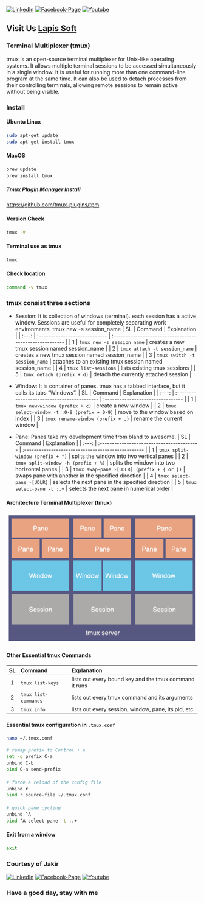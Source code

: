 [![LinkedIn][linkedin-shield-lapissoft]][linkedin-url-lapissoft]
[![Facebook-Page][facebook-shield-lapissoft]][facebook-url-lapissoft]
[![Youtube][youtube-shield-lapissoft]][youtube-url-lapissoft]

## Visit Us [Lapis Soft](http://www.lapissoft.com)

### Terminal Multiplexer (tmux)

tmux is an open-source terminal multiplexer for Unix-like operating systems. It allows multiple terminal sessions to be accessed simultaneously in a single window. It is useful for running more than one command-line program at the same time. It can also be used to detach processes from their controlling terminals, allowing remote sessions to remain active without being visible.

### Install
#### Ubuntu Linux
```bash
sudo apt-get update
sudo apt-get install tmux
```
#### MacOS
```bash
brew update
brew install tmux
```
##### Tmux Plugin Manager Install

https://github.com/tmux-plugins/tpm

#### Version Check
```bash
tmux -V
```
#### Terminal use as tmux
```bash
tmux
```
#### Check location
```bash
command -v tmux
```

### tmux consist three sections
- Session: 
  It is collection of windows (terminal). each session has a active window. Sessions are useful for completely separating work environments.
  tmux new -s session_name
  |  SL   | Command                       | Explanation                                             |
  | :---: | :---------------------------- | :------------------------------------------------------ |
  |   1   | `tmux new -s session_name`    | creates a new tmux session named session_name           |
  |   2   | `tmux attach -t session_name` | creates a new tmux session named session_name           |
  |   3   | `tmux switch -t session_name` | attaches to an existing tmux session named session_name |
  |   4   | `tmux list-sessions`          | lists existing tmux sessions                            |
  |   5   | `tmux detach (prefix + d)`    | detach the currently attached session                   |

- Window: 
  It is container of panes. tmux has a tabbed interface, but it calls its tabs “Windows”.
  |  SL   | Command                                     | Explanation                       |
  | :---: | :------------------------------------------ | :-------------------------------- |
  |   1   | `tmux new-window (prefix + c)`              | create a new window               |
  |   2   | `tmux select-window -t :0-9 (prefix + 0-9)` | move to the window based on index |
  |   3   | `tmux rename-window (prefix + ,)`           | rename the current window         |

- Pane:
  Panes take my development time from bland to awesome.
  |  SL   | Command                                    | Explanation                                        |
  | :---: | :----------------------------------------- | :------------------------------------------------- |
  |   1   | `tmux split-window (prefix + ")`           | splits the window into two vertical panes          |
  |   2   | `tmux split-window -h (prefix + %)`        | splits the window into two horizontal panes        |
  |   3   | `tmux swap-pane -[UDLR] (prefix + { or })` | swaps pane with another in the specified direction |
  |   4   | `tmux select-pane -[UDLR]`                 | selects the next pane in the specified direction   |
  |   5   | `tmux select-pane -t :.+`                  | selects the next pane in numerical order           |
#### Architecture Terminal Multiplexer (tmux)
![Architecture Terminal Multiplexer (tmux)](/img/tmux-server.png)

#### Other Essential tmux Commands
|  SL   | Command              | Explanation                                            |
| :---: | :------------------- | :----------------------------------------------------- |
|   1   | `tmux list-keys`     | lists out every bound key and the tmux command it runs |
|   2   | `tmux list-commands` | lists out every tmux command and its arguments         |
|   3   | `tmux info`          | lists out every session, window, pane, its pid, etc.   |

#### Essential tmux configuration in `.tmux.conf`
```bash
nano ~/.tmux.conf
```
```bash
# remap prefix to Control + a
set -g prefix C-a
unbind C-b
bind C-a send-prefix

# force a reload of the config file
unbind r
bind r source-file ~/.tmux.conf

# quick pane cycling
unbind ^A
bind ^A select-pane -t :.+
```

#### Exit from a window
```bash
exit
```

### Courtesy of Jakir
[![LinkedIn][linkedin-shield-jakir]][linkedin-url-jakir]
[![Facebook-Page][facebook-shield-jakir]][facebook-url-jakir]
[![Youtube][youtube-shield-jakir]][youtube-url-jakir]

### Have a good day, stay with me
<!-- Personal profile -->

[linkedin-shield-jakir]: https://img.shields.io/badge/linkedin-%230077B5.svg?style=for-the-badge&logo=linkedin&logoColor=white
[linkedin-url-jakir]: https://www.linkedin.com/in/jakir-ruet/
[facebook-shield-jakir]: https://img.shields.io/badge/Facebook-%231877F2.svg?style=for-the-badge&logo=Facebook&logoColor=white
[facebook-url-jakir]: https://www.facebook.com/jakir-ruet/
[youtube-shield-jakir]: https://img.shields.io/badge/YouTube-%23FF0000.svg?style=for-the-badge&logo=YouTube&logoColor=white
[youtube-url-jakir]: https://www.youtube.com/@mjakaria-ruet/featured

<!-- Company profile -->

[linkedin-shield-lapissoft]: https://img.shields.io/badge/linkedin-%230077B5.svg?style=for-the-badge&logo=linkedin&logoColor=white
[linkedin-url-lapissoft]: https://www.linkedin.com/company/lapis-soft/
[facebook-shield-lapissoft]: https://img.shields.io/badge/Facebook-%231877F2.svg?style=for-the-badge&logo=Facebook&logoColor=white
[facebook-url-lapissoft]: https://www.facebook.com/GoLapisSoft/
[youtube-shield-lapissoft]: https://img.shields.io/badge/YouTube-%23FF0000.svg?style=for-the-badge&logo=YouTube&logoColor=white
[youtube-url-lapissoft]: https://www.youtube.com/@LapisSoft/featured
